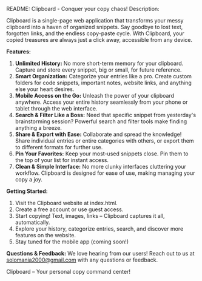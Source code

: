 README: Clipboard - Conquer your copy chaos!
Description:

Clipboard is a single-page web application that transforms your messy clipboard into a haven of organized snippets. Say goodbye to lost text, forgotten links, and the endless copy-paste cycle. With Clipboard, your copied treasures are always just a click away, accessible from any device.

**Features:**
1.  **Unlimited History:** No more short-term memory for your clipboard. Capture and store every snippet, big or small, for future reference.
2.  **Smart Organization:** Categorize your entries like a pro. Create custom folders for code snippets, important notes, website links, and anything else your heart desires.
3.  **Mobile Access on the Go:** Unleash the power of your clipboard anywhere. Access your entire history seamlessly from your phone or tablet through the web interface.
4.  **Search & Filter Like a Boss:** Need that specific snippet from yesterday's brainstorming session? Powerful search and filter tools make finding anything a breeze.
5.  **Share & Export with Ease:** Collaborate and spread the knowledge! Share individual entries or entire categories with others, or export them to different formats for further use.
6.  **Pin Your Favorites:** Keep your most-used snippets close. Pin them to the top of your list for instant access.
7.  **Clean & Simple Interface:** No more clunky interfaces cluttering your workflow. Clipboard is designed for ease of use, making managing your copy a joy.

**Getting Started:**
1.  Visit the Clipboard website at index.html.
2.  Create a free account or use guest access.
3.  Start copying! Text, images, links – Clipboard captures it all, automatically.
4.  Explore your history, categorize entries, search, and discover more features on the website.
5.  Stay tuned for the mobile app (coming soon!)

**Questions & Feedback:**
We love hearing from our users! Reach out to us at solomania2000@gmail.com with any questions or feedback.

Clipboard – Your personal copy command center!
